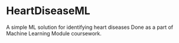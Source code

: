 # HeartDiseaseML
A simple ML solution for identifying heart diseases
Done as a part of Machine Learning Module coursework.
